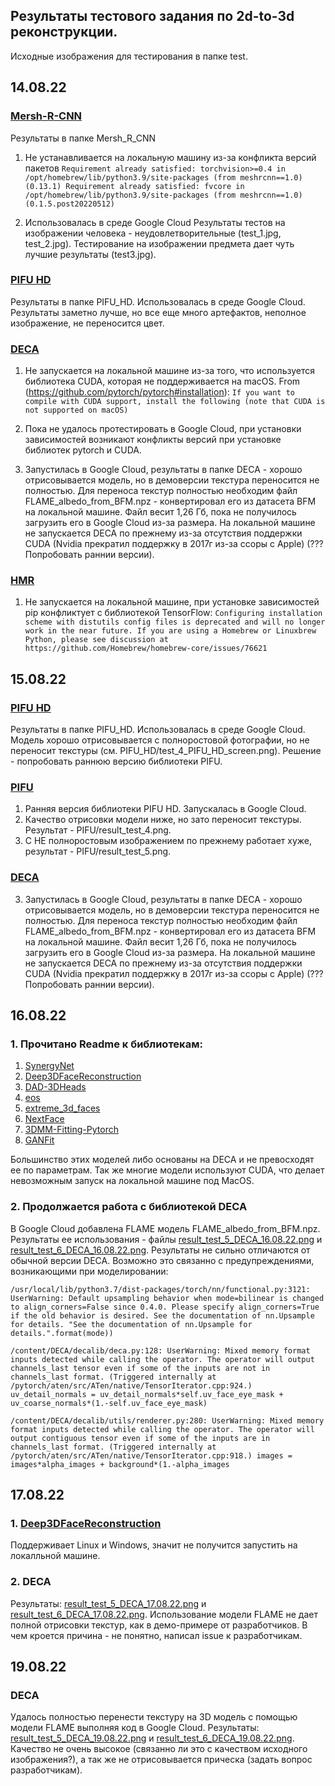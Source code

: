 ## Результаты тестового задания по 2d-to-3d реконструкции. ##

Исходные изображения для тестирования в папке test.

## 14.08.22 ##
### [Mersh-R-CNN](https://github.com/facebookresearch/meshrcnn) ###
  Результаты в папке Mersh_R_CNN

  1. Не устанавливается на локальную машину из-за конфликта версий пакетов
  `Requirement already satisfied: torchvision>=0.4 in /opt/homebrew/lib/python3.9/site-packages (from meshrcnn==1.0) (0.13.1)
   Requirement already satisfied: fvcore in /opt/homebrew/lib/python3.9/site-packages (from meshrcnn==1.0) (0.1.5.post20220512)`
   
  2. Использовалась в среде Google Cloud
    Результаты тестов на изображении человека - неудовлетворительные (test_1.jpg, test_2.jpg). Тестирование на изображении предмета дает чуть лучшие результаты (test3.jpg).
    
### [PIFU HD](https://github.com/facebookresearch/pifuhd) ###
  Результаты в папке PIFU_HD. Использовалась в среде Google Cloud. Результаты заметно лучше, но все еще много артефактов, неполное изображение, не переносится цвет.

### [DECA](https://github.com/YadiraF/DECA) ###
  1. Не запускается на локальной машине из-за того, что используется библиотека CUDA, которая не поддерживается на macOS.
  From (https://github.com/pytorch/pytorch#installation):
  `If you want to compile with CUDA support, install the following (note that CUDA is not supported on macOS)`

  2. Пока не удалось протестировать в Google Cloud, при установки зависимостей возникают конфликты версий при установке библиотек pytorch и CUDA.
  
  3. Запустилась в Google Cloud, результаты в папке DECA - хорошо отрисовывается модель, но в демоверсии текстура переносится не полностью.
  Для переноса текстур полностью необходим файл FLAME_albedo_from_BFM.npz - конвертировал его из датасета BFM на локальной машине. Файл весит 1,26 Гб, пока не получилось загрузить его в Google Cloud из-за размера. На локальной машине не запускается DECA по прежнему из-за отсутствия поддержки CUDA (Nvidia прекратил поддержку в 2017г из-за ссоры с Apple) (??? Попробовать раннии версии).
  
### [HMR](https://github.com/akanazawa/hmr) ###
  1. Не запускается на локальной машине, при установке зависимостей pip конфликтует с библиотекой TensorFlow:
  `Configuring installation scheme with distutils config files is deprecated and will no longer work in the near future. If you are using a Homebrew or Linuxbrew Python, please see discussion at https://github.com/Homebrew/homebrew-core/issues/76621`
  
## 15.08.22 ##
### [PIFU HD](https://github.com/facebookresearch/pifuhd) ###
Результаты в папке PIFU_HD. Использовалась в среде Google Cloud. Модель хорошо отрисовывается с полноростовой фотографии, но не переносит текстуры (см. PIFU_HD/test_4_PIFU_HD_screen.png). Решение - попробовать раннюю версию библиотеки PIFU.

### [PIFU](https://github.com/shunsukesaito/PIFu) ###
  1. Ранняя версия библиотеки PIFU HD. Запускалась в Google Cloud.
  2. Качество отрисовки модели ниже, но зато переносит текстуры. Результат - PIFU/result_test_4.png.
  3. С НЕ полноростовым изображением по прежнему работает хуже, результат - PIFU/result_test_5.png.

### [DECA](https://github.com/YadiraF/DECA) ###
  3. Запустилась в Google Cloud, результаты в папке DECA - хорошо отрисовывается модель, но в демоверсии текстура переносится не полностью.
  Для переноса текстур полностью необходим файл FLAME_albedo_from_BFM.npz - конвертировал его из датасета BFM на локальной машине. Файл весит 1,26 Гб, пока не получилось загрузить его в Google Cloud из-за размера. На локальной машине не запускается DECA по прежнему из-за отсутствия поддержки CUDA (Nvidia прекратил поддержку в 2017г из-за ссоры с Apple) (??? Попробовать раннии версии).
 
## 16.08.22 ##
### 1. Прочитано Readme к библиотекам: ###
1. [SynergyNet](https://github.com/choyingw/SynergyNet)
2. [Deep3DFaceReconstruction](https://github.com/microsoft/Deep3DFaceReconstruction)
3. [DAD-3DHeads](https://github.com/PinataFarms/DAD-3DHeads)
4. [eos](https://github.com/patrikhuber/eos)
5. [extreme_3d_faces](https://github.com/anhttran/extreme_3d_faces)
6. [NextFace](https://github.com/abdallahdib/NextFace)
7. [3DMM-Fitting-Pytorch](https://github.com/ascust/3DMM-Fitting-Pytorch)
8. [GANFit](https://github.com/barisgecer/GANFit)

Большинство этих моделей либо основаны на DECA и не превосходят ее по параметрам. Так же многие модели используют CUDA, что делает невозможным запуск на локальной машине под MacOS.

### 2. Продолжается работа с библиотекой DECA ###
В Google Cloud добавлена FLAME модель FLAME_albedo_from_BFM.npz. Результаты ее использования - файлы [result_test_5_DECA_16.08.22.png](https://github.com/Morozov33/2d_to_3d_recon_test/blob/main/DECA/result_test_5_DECA_16.08.22.png) и [result_test_6_DECA_16.08.22.png](https://github.com/Morozov33/2d_to_3d_recon_test/blob/main/DECA/result_test_6_DECA_16.08.22.png).
Результаты не сильно отличаются от обычной версии DECA. Возможно это связанно с предупреждениями, возникающими при моделировании:

`/usr/local/lib/python3.7/dist-packages/torch/nn/functional.py:3121: UserWarning: Default upsampling behavior when mode=bilinear is changed to align_corners=False since 0.4.0. Please specify align_corners=True if the old behavior is desired. See the documentation of nn.Upsample for details. "See the documentation of nn.Upsample for details.".format(mode))`

`/content/DECA/decalib/deca.py:128: UserWarning: Mixed memory format inputs detected while calling the operator. The operator will output channels_last tensor even if some of the inputs are not in channels_last format. (Triggered internally at  /pytorch/aten/src/ATen/native/TensorIterator.cpp:924.)
 uv_detail_normals = uv_detail_normals*self.uv_face_eye_mask + uv_coarse_normals*(1.-self.uv_face_eye_mask)`
 
`/content/DECA/decalib/utils/renderer.py:280: UserWarning: Mixed memory format inputs detected while calling the operator. The operator will output contiguous tensor even if some of the inputs are in channels_last format. (Triggered internally at  /pytorch/aten/src/ATen/native/TensorIterator.cpp:918.)
  images = images*alpha_images + background*(1.-alpha_images`

## 17.08.22 ##
### 1. [Deep3DFaceReconstruction](https://github.com/microsoft/Deep3DFaceReconstruction) ###
Поддерживает Linux и Windows, значит не получится запустить на локалльной машине.

### 2. DECA ###
Результаты: [result_test_5_DECA_17.08.22.png](https://github.com/Morozov33/2d_to_3d_recon_test/blob/main/DECA/result_test_5_DECA_17.08.22.png) и [result_test_6_DECA_17.08.22.png](https://github.com/Morozov33/2d_to_3d_recon_test/blob/main/DECA/result_test_6_DECA_17.08.22.png). Использование модели FLAME не дает полной отрисовки текстур, как в демо-примере от разработчиков. В чем кроется причина - не понятно, написал issue к разработчикам. 

## 19.08.22 ##
### DECA ###
Удалось полностью перенести текстуру на 3D модель с помощью модели FLAME выполняя код в Google Cloud. Результаты: [result_test_5_DECA_19.08.22.png](https://github.com/Morozov33/2d_to_3d_recon_test/blob/main/DECA/result_test_5_DECA_19.08.22.png) и [result_test_6_DECA_19.08.22.png](https://github.com/Morozov33/2d_to_3d_recon_test/blob/main/DECA/result_test_6_DECA_19.08.22.png).
Качество не очень высокое (связанно ли это с качеством исходного изображения?), а так же не отрисовывается прическа (задать вопрос разработчикам).
